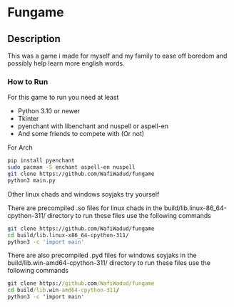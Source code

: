 # Fungame

## Description

This was a game i made for myself and my family to ease off boredom and possibly help learn more english words.

### How to Run

For this game to run you need at least

- Python 3.10 or newer
- Tkinter
- pyenchant with libenchant and nuspell or aspell-en
- And some friends to compete with (Or not)

For Arch

```bash
pip install pyenchant
sudo pacman -S enchant aspell-en nuspell
git clone https://github.com/WafiWadud/fungame
python3 main.py
```

Other linux chads and windows soyjaks try yourself

There are precompiled .so files for linux chads in the build/lib.linux-86_64-cpython-311/ directory to run these files use the following commands
```bash
git clone https://github.com/WafiWadud/fungame
cd build/lib.linux-x86_64-cpython-311/
python3 -c 'import main'
```

There are also precompiled .pyd files for windows soyjaks in the build/lib.win-amd64-cpython-311/ directory to run these files use the following commands
```bat
git clone https://github.com/WafiWadud/fungame
cd build/lib.win-amd64-cpython-311/
python3 -c 'import main'
```